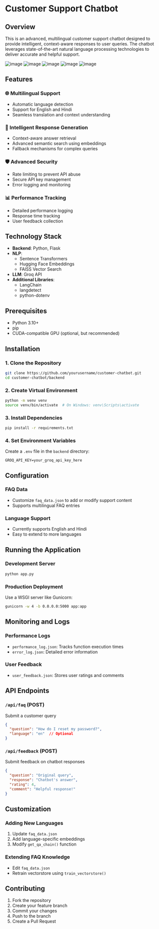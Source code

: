 # Customer Support Chatbot

## Overview
This is an advanced, multilingual customer support chatbot designed to provide intelligent, context-aware responses to user queries. The chatbot leverages state-of-the-art natural language processing technologies to deliver accurate and helpful support.

![image](https://github.com/user-attachments/assets/7392be24-d2fe-41b8-9785-32523fcf869b)
![image](https://github.com/user-attachments/assets/084a512c-276d-47bc-9e11-5e3ad52adb86)
![image](https://github.com/user-attachments/assets/4e7ff85a-3ae2-4085-ac6e-fe3039790223)
![image](https://github.com/user-attachments/assets/fe83c46e-f33d-4f75-a006-16ff5454dd3c)
![image](https://github.com/user-attachments/assets/fe45bbae-f788-4081-ada7-3598220714e6)

## Features

### 🌐 Multilingual Support
- Automatic language detection
- Support for English and Hindi
- Seamless translation and context understanding

### 🤖 Intelligent Response Generation
- Context-aware answer retrieval
- Advanced semantic search using embeddings
- Fallback mechanisms for complex queries

### 🛡️ Advanced Security
- Rate limiting to prevent API abuse
- Secure API key management
- Error logging and monitoring

### 📊 Performance Tracking
- Detailed performance logging
- Response time tracking
- User feedback collection

## Technology Stack
- **Backend**: Python, Flask
- **NLP**: 
  - Sentence Transformers
  - Hugging Face Embeddings
  - FAISS Vector Search
- **LLM**: Groq API
- **Additional Libraries**: 
  - LangChain
  - langdetect
  - python-dotenv

## Prerequisites
- Python 3.10+
- pip
- CUDA-compatible GPU (optional, but recommended)

## Installation

### 1. Clone the Repository
```bash
git clone https://github.com/yourusername/customer-chatbot.git
cd customer-chatbot/backend
```

### 2. Create Virtual Environment
```bash
python -m venv venv
source venv/bin/activate  # On Windows: venv\Scripts\activate
```

### 3. Install Dependencies
```bash
pip install -r requirements.txt
```

### 4. Set Environment Variables
Create a `.env` file in the `backend` directory:
```
GROQ_API_KEY=your_groq_api_key_here
```

## Configuration

### FAQ Data
- Customize `faq_data.json` to add or modify support content
- Supports multilingual FAQ entries

### Language Support
- Currently supports English and Hindi
- Easy to extend to more languages

## Running the Application

### Development Server
```bash
python app.py
```

### Production Deployment
Use a WSGI server like Gunicorn:
```bash
gunicorn -w 4 -b 0.0.0.0:5000 app:app
```

## Monitoring and Logs

### Performance Logs
- `performance_log.json`: Tracks function execution times
- `error_log.json`: Detailed error information

### User Feedback
- `user_feedback.json`: Stores user ratings and comments

## API Endpoints

### `/api/faq` (POST)
Submit a customer query
```json
{
  "question": "How do I reset my password?",
  "language": "en"  // Optional
}
```

### `/api/feedback` (POST)
Submit feedback on chatbot responses
```json
{
  "question": "Original query",
  "response": "Chatbot's answer",
  "rating": 4,
  "comment": "Helpful response!"
}
```

## Customization

### Adding New Languages
1. Update `faq_data.json`
2. Add language-specific embeddings
3. Modify `get_qa_chain()` function

### Extending FAQ Knowledge
- Edit `faq_data.json`
- Retrain vectorstore using `train_vectorstore()`

## Contributing
1. Fork the repository
2. Create your feature branch
3. Commit your changes
4. Push to the branch
5. Create a Pull Request


